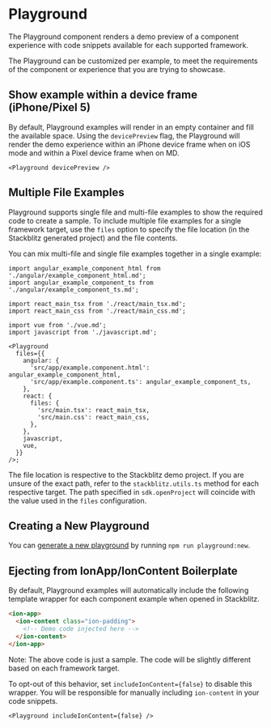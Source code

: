 # Playground

The Playground component renders a demo preview of a component experience with code snippets available for each supported framework.

The Playground can be customized per example, to meet the requirements of the component or experience that you are trying to showcase.

## Show example within a device frame (iPhone/Pixel 5)

By default, Playground examples will render in an empty container and fill the available space. Using the `devicePreview` flag, the Playground will render the demo experience within an iPhone device frame when on iOS mode and within a Pixel device frame when on MD.

```tsx
<Playground devicePreview />
```

## Multiple File Examples

Playground supports single file and multi-file examples to show the required code to create a sample. To include multiple file examples for a single framework target, use the `files` option to specify the file location (in the Stackblitz generated project) and the file contents.

You can mix multi-file and single file examples together in a single example:

```tsx
import angular_example_component_html from './angular/example_component_html.md';
import angular_example_component_ts from './angular/example_component_ts.md';

import react_main_tsx from './react/main_tsx.md';
import react_main_css from './react/main_css.md';

import vue from './vue.md';
import javascript from './javascript.md';

<Playground
  files={{
    angular: {
      'src/app/example.component.html': angular_example_component_html,
      'src/app/example.component.ts': angular_example_component_ts,
    },
    react: {
      files: {
        'src/main.tsx': react_main_tsx,
        'src/main.css': react_main_css,
      },
    },
    javascript,
    vue,
  }}
/>;
```

The file location is respective to the Stackblitz demo project. If you are unsure of the exact path, refer to the `stackblitz.utils.ts` method for each respective target. The path specified in `sdk.openProject` will coincide with the value used in the `files` configuration.

## Creating a New Playground

You can [generate a new playground](../../../../_templates/README.md#new-playground-template) by running `npm run playground:new`.

## Ejecting from IonApp/IonContent Boilerplate

By default, Playground examples will automatically include the following template wrapper for each component example when opened in Stackblitz.

```html
<ion-app>
  <ion-content class="ion-padding">
    <!-- Demo code injected here -->
  </ion-content>
</ion-app>
```

Note: The above code is just a sample. The code will be slightly different based on each framework target.

To opt-out of this behavior, set `includeIonContent={false}` to disable this wrapper. You will be responsible for manually including `ion-content` in your code snippets.

```tsx
<Playground includeIonContent={false} />
```
